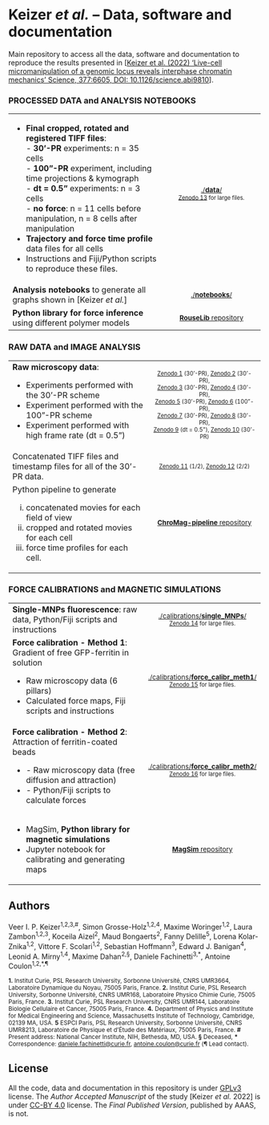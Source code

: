 # Keizer _et al._ – Data, software and documentation

Main repository to access all the data, software and documentation to reproduce the results presented in [[Keizer et al. (2022) ‘Live-cell micromanipulation of a genomic locus reveals interphase chromatin mechanics’ Science, 377:6605, DOI: 10.1126/science.abi9810](https://www.science.org/doi/10.1126/science.abi9810)].

### PROCESSED DATA and ANALYSIS NOTEBOOKS
|||  
| ----------- | :---: |
| <ul><li>**Final cropped, rotated and registered TIFF files**:<br>- **30’-PR** experiments: n = 35 cells<br>- **100”-PR** experiment, including time projections & kymograph<br>- **dt = 0.5”** experiments: n = 3 cells<br>- **no force**: n = 11 cells before manipulation, n = 8 cells after manipulation</li><li>**Trajectory and force time profile** data files for all cells</li><li>Instructions and Fiji/Python scripts to reproduce these files.</li></ul> | <sup>[./**data**/](./data/)</sup> <br><sup><sub>[Zenodo 13](https://zenodo.org/record/6510207) for large files.</sup></sub> <br>&nbsp;&nbsp;&nbsp;&nbsp;&nbsp;&nbsp;&nbsp;&nbsp;&nbsp;&nbsp;&nbsp;&nbsp;&nbsp;&nbsp;&nbsp;&nbsp;&nbsp;&nbsp;&nbsp;&nbsp;&nbsp;&nbsp;&nbsp;&nbsp;&nbsp;&nbsp;&nbsp;&nbsp;&nbsp;&nbsp;&nbsp;&nbsp;&nbsp;&nbsp;&nbsp;&nbsp;&nbsp;&nbsp;&nbsp;&nbsp;&nbsp;&nbsp; |
| **Analysis notebooks** to generate all graphs shown in [Keizer _et al._] | <sup>[./**notebooks**/](./notebooks/)</sup> |
| **Python library for force inference** using different polymer models | <sup>[**RouseLib** repository](https://github.com/SGrosse-Holz/rouselib)</sup> |

### RAW DATA and IMAGE ANALYSIS
|||  
| ----------- | :---: |
| **Raw microscopy data**:<ul><li>Experiments performed with the 30’-PR scheme</li><li>Experiment performed with the 100”-PR scheme</li><li>Experiment performed with high frame rate (dt = 0.5”)</li></ul>| <sub> <sup>[Zenodo 1](https://zenodo.org/record/4626942) (30’-PR),	[Zenodo 2](https://zenodo.org/record/4627034) (30’-PR),<br> [Zenodo 3](https://zenodo.org/record/4626909) (30’-PR),	[Zenodo 4](https://zenodo.org/record/4626914) (30’-PR),<br> [Zenodo 5](https://zenodo.org/record/4627010) (30’-PR),	[Zenodo 6](https://zenodo.org/record/4626981) (100”-PR),<br> [Zenodo 7](https://zenodo.org/record/6510099) (30’-PR),	[Zenodo 8](https://zenodo.org/record/6510103) (30’-PR),<br> [Zenodo 9](https://zenodo.org/record/6510065) (dt = 0.5"),	[Zenodo 10](https://zenodo.org/record/6510105) (30’-PR)</sup></sub>  |
| Concatenated TIFF files and timestamp files for all of the 30’-PR data. | <sub><sup>[Zenodo 11](https://zenodo.org/record/6510107) (1/2),	[Zenodo 12](https://zenodo.org/record/6510109) (2/2)</sup></sub>  |
| Python pipeline to generate <ol type="i"><li>concatenated movies for each field of view</li><li>cropped and rotated movies for each cell</li><li>force time profiles for each cell.</li><ol> | <sub>[**ChroMag-pipeline** repository](https://github.com/CoulonLab/chromag-pipeline)</sub> <br>&nbsp;&nbsp;&nbsp;&nbsp;&nbsp;&nbsp;&nbsp;&nbsp;&nbsp;&nbsp;&nbsp;&nbsp;&nbsp;&nbsp;&nbsp;&nbsp;&nbsp;&nbsp;&nbsp;&nbsp;&nbsp;&nbsp;&nbsp;&nbsp;&nbsp;&nbsp;&nbsp;&nbsp;&nbsp;&nbsp;&nbsp;&nbsp;&nbsp;&nbsp;&nbsp;&nbsp;&nbsp;&nbsp;&nbsp;&nbsp;&nbsp;&nbsp;&nbsp;&nbsp;&nbsp;&nbsp;&nbsp; |

### FORCE CALIBRATIONS and MAGNETIC SIMULATIONS
|||  
| ----------- | :---: |
| **Single-MNPs fluorescence**: raw data, Python/Fiji scripts and instructions | <sup>[./calibrations/**single_MNPs**/](./calibrations/single_MNPs/)</sup> <br><sup><sub>[Zenodo 14](https://zenodo.org/record/6510209) for large files.</sup></sub> |
| **Force calibration - Method 1**: Gradient of free GFP-ferritin in solution<ul><li>Raw microscopy data (6 pillars)</li><li>Calculated force maps, Fiji scripts and instructions</li></ul> | <sup>[./calibrations/**force_calibr_meth1**/](./calibrations/force_calibr_meth1/)</sup> <br><sup><sub>[Zenodo 15](https://zenodo.org/record/4627062) for large files.</sup></sub> |
| **Force calibration - Method 2**: Attraction of ferritin-coated beads<ul><li>-	Raw microscopy data (free diffusion and attraction)</li><li>-	Python/Fiji scripts to calculate forces</li></ul> | <sup>[./calibrations/**force_calibr_meth2**/](./calibrations/force_calibr_meth2/)</sup> <br><sup><sub>[Zenodo 16](https://zenodo.org/record/6510211) for large files.</sup></sub> |
| <ul><li>MagSim, **Python library for magnetic simulations**</li><li>Jupyter notebook for calibrating and generating maps</li></ul> |	<sub>[**MagSim** repository](https://github.com/CoulonLab/MagSim)</sub> |


## Authors
Veer I. P. Keizer<sup>1,2,3,\#</sup>, Simon Grosse-Holz<sup>1,2,4</sup>, Maxime Woringer<sup>1,2</sup>, Laura Zambon<sup>1,2,3</sup>, Koceila Aizel<sup>2</sup>, Maud Bongaerts<sup>2</sup>, Fanny Delille<sup>5</sup>, Lorena Kolar-Znika<sup>1,2</sup>, Vittore F. Scolari<sup>1,2</sup>, Sebastian Hoffmann<sup>3</sup>, Edward J. Banigan<sup>4</sup>, Leonid A. Mirny<sup>1,4</sup>, Maxime Dahan<sup>2,§</sup>, Daniele Fachinetti<sup>3,\*</sup>, Antoine Coulon<sup>1,2,\*,¶</sup>

<sup>**1\.** Institut Curie, PSL Research University, Sorbonne Université, CNRS UMR3664, Laboratoire Dynamique du Noyau, 75005 Paris, France. **2.** Institut Curie, PSL Research University, Sorbonne Université, CNRS UMR168, Laboratoire Physico Chimie Curie, 75005 Paris, France. **3.** Institut Curie, PSL Research University, CNRS UMR144, Laboratoire Biologie Cellulaire et Cancer, 75005 Paris, France. **4.** Department of Physics and Institute for Medical Engineering and Science, Massachusetts Institute of Technology, Cambridge, 02139 MA, USA. **5** ESPCI Paris, PSL Research University, Sorbonne Université, CNRS UMR8213, Laboratoire de Physique et d’Étude des Matériaux, 75005 Paris, France. **\#** Present address: National Cancer Institute, NIH, Bethesda, MD, USA. **§** Deceased, **\*** Correspondence: daniele.fachinetti@curie.fr, antoine.coulon@curie.fr (**¶** Lead contact).</sup>

## License
All the code, data and documentation in this repository is under [GPLv3](https://www.gnu.org/licenses/gpl-3.0.en.html) license. The _Author Accepted Manuscript_ of the study [Keizer _et al._ 2022] is under [CC-BY 4.0](https://creativecommons.org/licenses/by/4.0/) license. The _Final Published Version_, published by AAAS, is not.

